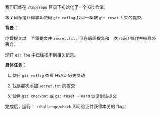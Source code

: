 我们已经在 `/tmp/repo` 目录下初始化了一个 Git 仓库。

本关目标是让你学会使用 `git reflog` 找回一条被 `git reset` 丢失的提交。

**背景：**

你曾提交过一个重要文件 `secret.txt`，但在后续提交和一次 reset 操作中被意外丢弃。

现在 `git log` 中已经找不到相关记录。

**具体任务：**

1. 使用 `git reflog` 查看 HEAD 历史变动

2. 找到那次添加 `secret.txt` 的提交

3. 使用 `git checkout` 或 `git reset --hard` 恢复到该提交

完成后，运行： `/challenge/check` 即可验证并获得本关的 flag！

